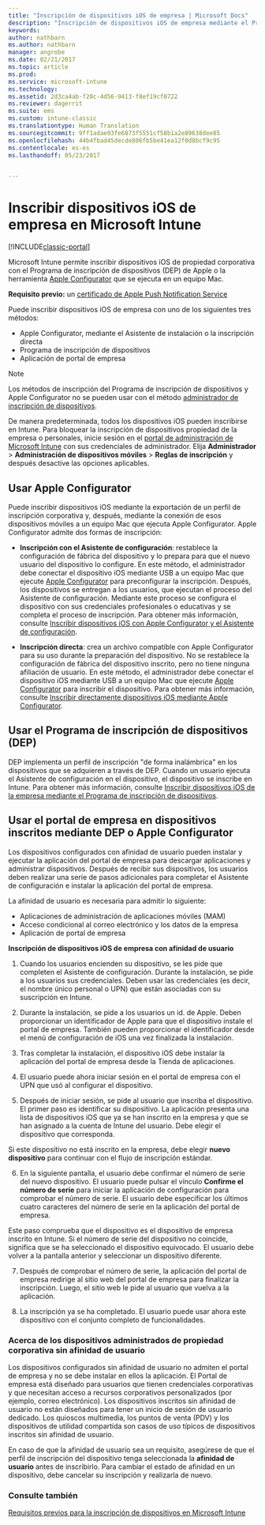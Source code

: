 ```yaml
---
title: "Inscripción de dispositivos iOS de empresa | Microsoft Docs"
description: "Inscripción de dispositivos iOS de empresa mediante el Programa de inscripción de dispositivos (DEP) de Apple o Apple Configurator"
keywords: 
author: nathbarn
ms.author: nathbarn
manager: angrobe
ms.date: 02/21/2017
ms.topic: article
ms.prod: 
ms.service: microsoft-intune
ms.technology: 
ms.assetid: 2d3ca4ab-f20c-4d56-9413-f8ef19cf0722
ms.reviewer: dagerrit
ms.suite: ems
ms.custom: intune-classic
ms.translationtype: Human Translation
ms.sourcegitcommit: 9ff1adae93fe6873f5551cf58b1a2e89638dee85
ms.openlocfilehash: 44b4fbad45decde806fb5be41ea12f0d8bcf9c95
ms.contentlocale: es-es
ms.lasthandoff: 05/23/2017


---
```


# <a name="enroll-corporate-owned-ios-devices-in-microsoft-intune"></a>Inscribir dispositivos iOS de empresa en Microsoft Intune

[!INCLUDE[classic-portal](../includes/classic-portal.md)]

Microsoft Intune permite inscribir dispositivos iOS de propiedad corporativa con el Programa de inscripción de dispositivos (DEP) de Apple o la herramienta [Apple Configurator](https://go.microsoft.com/fwlink/?LinkId=518017) que se ejecuta en un equipo Mac.

**Requisito previo:** un [certificado de Apple Push Notification Service](set-up-ios-and-mac-management-with-microsoft-intune.md)

Puede inscribir dispositivos iOS de empresa con uno de los siguientes tres métodos:

- Apple Configurator, mediante el Asistente de instalación o la inscripción directa
- Programa de inscripción de dispositivos
- Aplicación de portal de empresa

>[!NOTE]
>Los métodos de inscripción del Programa de inscripción de dispositivos y Apple Configurator no se pueden usar con el método [administrador de inscripción de dispositivos](enroll-corporate-owned-devices-with-the-device-enrollment-manager-in-microsoft-intune.md).

De manera predeterminada, todos los dispositivos iOS pueden inscribirse en Intune. Para bloquear la inscripción de dispositivos propiedad de la empresa o personales, inicie sesión en el [portal de administración de Microsoft Intune](https://manage.microsoft.com) con sus credenciales de administrador. Elija **Administrador** > **Administración de dispositivos móviles** > **Reglas de inscripción** y después desactive las opciones aplicables.

## <a name="use-apple-configurator"></a>Usar Apple Configurator

Puede inscribir dispositivos iOS mediante la exportación de un perfil de inscripción corporativa y, después, mediante la conexión de esos dispositivos móviles a un equipo Mac que ejecuta Apple Configurator. Apple Configurator admite dos formas de inscripción:

- **Inscripción con el Asistente de configuración**: restablece la configuración de fábrica del dispositivo y lo prepara para que el nuevo usuario del dispositivo lo configure. En este método, el administrador debe conectar el dispositivo iOS mediante USB a un equipo Mac que ejecute [Apple Configurator](https://go.microsoft.com/fwlink/?LinkId=518017) para preconfigurar la inscripción. Después, los dispositivos se entregan a los usuarios, que ejecutan el proceso del Asistente de configuración. Mediante este proceso se configura el dispositivo con sus credenciales profesionales o educativas y se completa el proceso de inscripción. Para obtener más información, consulte [Inscribir dispositivos iOS con Apple Configurator y el Asistente de configuración](ios-setup-assistant-enrollment-in-microsoft-intune.md).

- **Inscripción directa**: crea un archivo compatible con Apple Configurator para su uso durante la preparación del dispositivo. No se restablece la configuración de fábrica del dispositivo inscrito, pero no tiene ninguna afiliación de usuario. En este método, el administrador debe conectar el dispositivo iOS mediante USB a un equipo Mac que ejecute [Apple Configurator](https://go.microsoft.com/fwlink/?LinkId=518017) para inscribir el dispositivo. Para obtener más información, consulte [Inscribir directamente dispositivos iOS mediante Apple Configurator](ios-direct-enrollment-in-microsoft-intune.md).

## <a name="use-the-device-enrollment-program-dep"></a>Usar el Programa de inscripción de dispositivos (DEP)
DEP implementa un perfil de inscripción "de forma inalámbrica" en los dispositivos que se adquieren a través de DEP. Cuando un usuario ejecuta el Asistente de configuración en el dispositivo, el dispositivo se inscribe en Intune. Para obtener más información, consulte [Inscribir dispositivos iOS de la empresa mediante el Programa de inscripción de dispositivos](ios-device-enrollment-program-in-microsoft-intune.md).

## <a name="use-the-company-portal-on-dep-enrolled-or-apple-configurator-enrolled-devices"></a>Usar el portal de empresa en dispositivos inscritos mediante DEP o Apple Configurator

Los dispositivos configurados con afinidad de usuario pueden instalar y ejecutar la aplicación del portal de empresa para descargar aplicaciones y administrar dispositivos. Después de recibir sus dispositivos, los usuarios deben realizar una serie de pasos adicionales para completar el Asistente de configuración e instalar la aplicación del portal de empresa.

La afinidad de usuario es necesaria para admitir lo siguiente:
  - Aplicaciones de administración de aplicaciones móviles (MAM)
  -    Acceso condicional al correo electrónico y los datos de la empresa
  -    Aplicación de portal de empresa

**Inscripción de dispositivos iOS de empresa con afinidad de usuario**
1. Cuando los usuarios encienden su dispositivo, se les pide que completen el Asistente de configuración. Durante la instalación, se pide a los usuarios sus credenciales. Deben usar las credenciales (es decir, el nombre único personal o UPN) que están asociadas con su suscripción en Intune.

2. Durante la instalación, se pide a los usuarios un id. de Apple. Deben proporcionar un identificador de Apple para que el dispositivo instale el portal de empresa. También pueden proporcionar el identificador desde el menú de configuración de iOS una vez finalizada la instalación.

3. Tras completar la instalación, el dispositivo iOS debe instalar la aplicación del portal de empresa desde la Tienda de aplicaciones.

4. El usuario puede ahora iniciar sesión en el portal de empresa con el UPN que usó al configurar el dispositivo.

5. Después de iniciar sesión, se pide al usuario que inscriba el dispositivo. El primer paso es identificar su dispositivo. La aplicación presenta una lista de dispositivos iOS que ya se han inscrito en la empresa y que se han asignado a la cuenta de Intune del usuario. Debe elegir el dispositivo que corresponda.

  Si este dispositivo no está inscrito en la empresa, debe elegir **nuevo dispositivo** para continuar con el flujo de inscripción estándar.

6. En la siguiente pantalla, el usuario debe confirmar el número de serie del nuevo dispositivo. El usuario puede pulsar el vínculo **Confirme el número de serie** para iniciar la aplicación de configuración para comprobar el número de serie. El usuario debe especificar los últimos cuatro caracteres del número de serie en la aplicación del portal de empresa.

  Este paso comprueba que el dispositivo es el dispositivo de empresa inscrito en Intune. Si el número de serie del dispositivo no coincide, significa que se ha seleccionado el dispositivo equivocado. El usuario debe volver a la pantalla anterior y seleccionar un dispositivo diferente.

7. Después de comprobar el número de serie, la aplicación del portal de empresa redirige al sitio web del portal de empresa para finalizar la inscripción. Luego, el sitio web le pide al usuario que vuelva a la aplicación.

8. La inscripción ya se ha completado. El usuario puede usar ahora este dispositivo con el conjunto completo de funcionalidades.

### <a name="about-corporate-owned-managed-devices-with-no-user-affinity"></a>Acerca de los dispositivos administrados de propiedad corporativa sin afinidad de usuario

Los dispositivos configurados sin afinidad de usuario no admiten el portal de empresa y no se debe instalar en ellos la aplicación. El Portal de empresa está diseñado para usuarios que tienen credenciales corporativas y que necesitan acceso a recursos corporativos personalizados (por ejemplo, correo electrónico). Los dispositivos inscritos sin afinidad de usuario no están diseñados para tener un inicio de sesión de usuario dedicado. Los quioscos multimedia, los puntos de venta (PDV) y los dispositivos de utilidad compartida son casos de uso típicos de dispositivos inscritos sin afinidad de usuario.

En caso de que la afinidad de usuario sea un requisito, asegúrese de que el perfil de inscripción del dispositivo tenga seleccionada la **afinidad de usuario** antes de inscribirlo. Para cambiar el estado de afinidad en un dispositivo, debe cancelar su inscripción y realizarla de nuevo.



### <a name="see-also"></a>Consulte también
[Requisitos previos para la inscripción de dispositivos en Microsoft Intune](prerequisites-for-enrollment.md)

